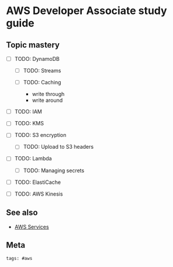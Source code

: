 # AWS Developer Associate study guide

## Topic mastery

- [ ] TODO: DynamoDB

  - [ ] TODO: Streams
  - [ ] TODO: Caching

    - write through
    - write around

- [ ] TODO: IAM
- [ ] TODO: KMS
- [ ] TODO: S3 encryption

  - [ ] TODO: Upload to S3 headers

- [ ] TODO: Lambda
  - [ ] TODO: Managing secrets
- [ ] TODO: ElastiCache
- [ ] TODO: AWS Kinesis

## See also

- [AWS Services](../391)

## Meta

    tags: #aws